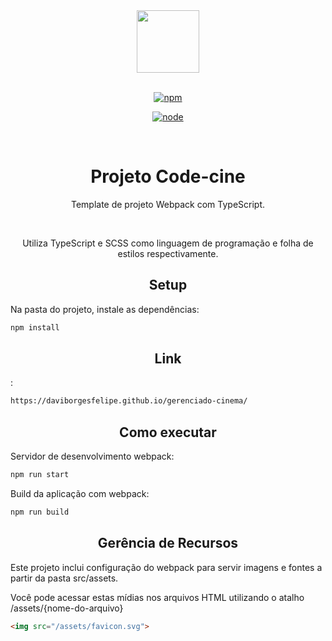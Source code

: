 <div align="center">
  <img width="100" height="100" src="https://storeassure.net/wp-content/uploads/2022/11/StoreAssure_Icon_2c_large.png">
  <br>
  <br>

  [![npm][npm]][npm-url]

  [![node][node]][node-url]

  <br>

  <h1>Projeto Code-cine</h1>
  <p>
    Template de projeto Webpack com TypeScript.
  </p>

  <br>
  <p>Utiliza TypeScript e SCSS como linguagem de programação e folha de estilos respectivamente.</p>
</div>



<h2 align="center">Setup</h2>

Na pasta do projeto, instale as dependências:

```bash
npm install
```

<h2 align="center">Link</h2>

:

```bash
https://daviborgesfelipe.github.io/gerenciado-cinema/
```

<h2 align="center">Como executar</h2>

Servidor de desenvolvimento webpack:

```bash
npm run start
```

Build da aplicação com webpack:

```bash
npm run build
```

<h2 align="center">Gerência de Recursos</h2>

Este projeto inclui configuração do webpack para servir imagens e fontes a partir da pasta src/assets.

Você pode acessar estas mídias nos arquivos HTML utilizando o atalho /assets/{nome-do-arquivo}

```html
<img src="/assets/favicon.svg">
```

[npm]: https://img.shields.io/npm/v/webpack.svg
[npm-url]: https://npmjs.com/package/webpack
[node]: https://img.shields.io/node/v/webpack.svg
[node-url]: https://nodejs.org
